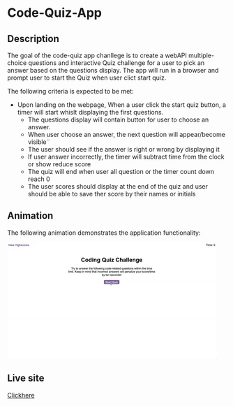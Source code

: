 # Code-Quiz-App

## Description 

The goal of the code-quiz app chanllege is to create a webAPI multiple-choice questions and interactive Quiz challenge for a user to pick an answer based on the questions display. The app will run in a browser and prompt user to start the Quiz when user clict start quiz. 

The following criteria is expected to be met:
* Upon landing on the webpage, When a user click the start quiz button, a timer will start whislt displaying the first questions.
    * The questions display will contain button for user to choose an answer. 
    * When user choose an answer, the next question will appear/become visible¨
    * The user should see if the answer is right or wrong by displaying it
    * If user answer incorrectly, the timer will subtract time from the clock or show reduce score 
    * The quiz will end when user all question or the timer count down reach 0 
    * The user scores should display at the end of the quiz and user should be able to save ther score by their names or initials


## Animation

The following animation demonstrates the application functionality:

![Animation of code quiz. Presses button to start quiz. Clicks the button for the answer to each question, displays if answer was correct or incorrect. Quiz finishes and displays high scores. User adds their intials, then clears their intials and starts over.](./assets/08-web-apis-challenge-demo.gif)



## Live site 
[Clickhere](https://harunatech.github.io/Code-Quiz-App/)
